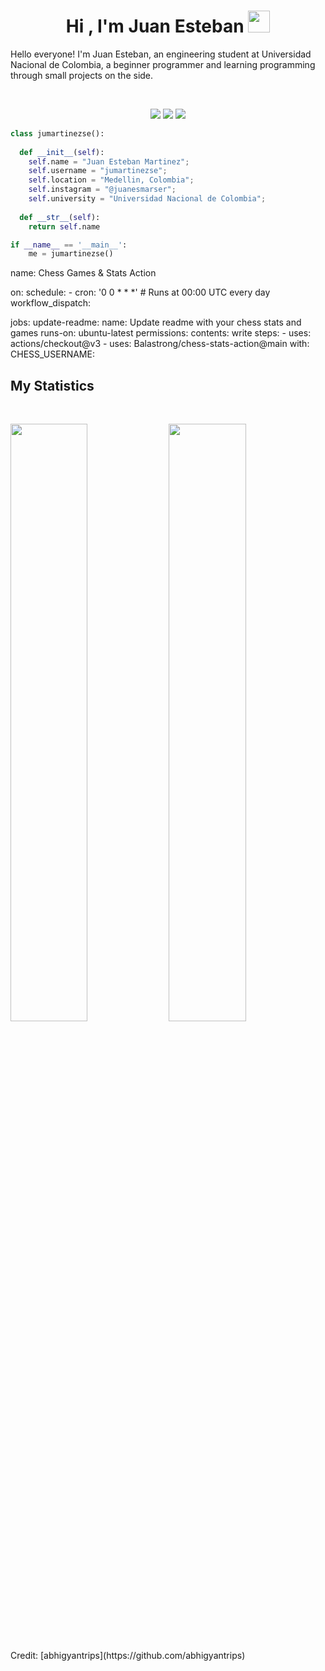 <h1 align="center"><b>Hi , I'm Juan Esteban </b><img src="https://media.giphy.com/media/hvRJCLFzcasrR4ia7z/giphy.gif" width="35"></h1>
<!--  -->

Hello everyone! I'm Juan Esteban, an engineering student at Universidad Nacional de Colombia, a beginner programmer
and learning programming through small projects  on the side.

<br>

<p>
<div align="center">
  <img src="https://img.shields.io/badge/-HTML-c58545?style=for-the-badge&logo=html5&logoColor=c58545&labelColor=282828">
  <img src="https://img.shields.io/badge/-CSS-d1a01f?style=for-the-badge&logo=css3&logoColor=d1a01f&labelColor=282828">
  <img src="https://img.shields.io/badge/-Python-98b982?style=for-the-badge&logo=python&logoColor=98b982&labelColor=282828">
</div>
</p>

```python
class jumartinezse():
    
  def __init__(self):
    self.name = "Juan Esteban Martinez";
    self.username = "jumartinezse";
    self.location = "Medellin, Colombia";
    self.instagram = "@juanesmarser";
    self.university = "Universidad Nacional de Colombia";
  
  def __str__(self):
    return self.name

if __name__ == '__main__':
    me = jumartinezse()
```
<!--START_SECTION:chessStats-->
name: Chess Games & Stats Action

on:
  schedule:
    - cron: '0 0 * * *' # Runs at 00:00 UTC every day
  workflow_dispatch:

jobs:
  update-readme:
    name: Update readme with your chess stats and games
    runs-on: ubuntu-latest
    permissions:
      contents: write
    steps:
      - uses: actions/checkout@v3
      - uses: Balastrong/chess-stats-action@main
        with:
          CHESS_USERNAME: <Juanesmarser>
<!--END_SECTION:chessStats-->
## My Statistics

<br/>
<p align="left">
  <img width="49.5%" src="https://github-readme-stats.vercel.app/api?username=jumartinezse&show_icons=true&theme=gruvbox&hide_border=true" />
    <img width="49.5%" src="https://github-readme-streak-stats.herokuapp.com/?user=jumartinezse&theme=gruvbox&hide_border=true" />
  </a>
</p>
<br>
Credit: [abhigyantrips](https://github.com/abhigyantrips)
